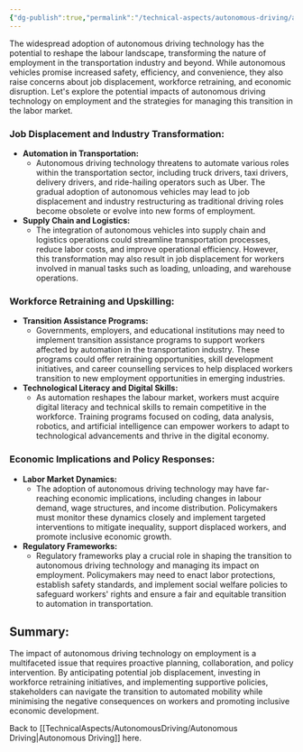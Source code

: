 ```yaml
---
{"dg-publish":true,"permalink":"/technical-aspects/autonomous-driving/autonomous-driving-branches/impact-on-employment/"}
---
```


The widespread adoption of autonomous driving technology has the potential to reshape the labour landscape, transforming the nature of employment in the transportation industry and beyond. While autonomous vehicles promise increased safety, efficiency, and convenience, they also raise concerns about job displacement, workforce retraining, and economic disruption. Let's explore the potential impacts of autonomous driving technology on employment and the strategies for managing this transition in the labor market.

### Job Displacement and Industry Transformation:

- **Automation in Transportation:**
    - Autonomous driving technology threatens to automate various roles within the transportation sector, including truck drivers, taxi drivers, delivery drivers, and ride-hailing operators such as Uber. The gradual adoption of autonomous vehicles may lead to job displacement and industry restructuring as traditional driving roles become obsolete or evolve into new forms of employment.
- **Supply Chain and Logistics:**
    - The integration of autonomous vehicles into supply chain and logistics operations could streamline transportation processes, reduce labor costs, and improve operational efficiency. However, this transformation may also result in job displacement for workers involved in manual tasks such as loading, unloading, and warehouse operations.

### Workforce Retraining and Upskilling:

- **Transition Assistance Programs:**
    - Governments, employers, and educational institutions may need to implement transition assistance programs to support workers affected by automation in the transportation industry. These programs could offer retraining opportunities, skill development initiatives, and career counselling services to help displaced workers transition to new employment opportunities in emerging industries.
- **Technological Literacy and Digital Skills:**
    - As automation reshapes the labour market, workers must acquire digital literacy and technical skills to remain competitive in the workforce. Training programs focused on coding, data analysis, robotics, and artificial intelligence can empower workers to adapt to technological advancements and thrive in the digital economy.

### Economic Implications and Policy Responses:

- **Labor Market Dynamics:**
    - The adoption of autonomous driving technology may have far-reaching economic implications, including changes in labour demand, wage structures, and income distribution. Policymakers must monitor these dynamics closely and implement targeted interventions to mitigate inequality, support displaced workers, and promote inclusive economic growth.
- **Regulatory Frameworks:**
    - Regulatory frameworks play a crucial role in shaping the transition to autonomous driving technology and managing its impact on employment. Policymakers may need to enact labor protections, establish safety standards, and implement social welfare policies to safeguard workers' rights and ensure a fair and equitable transition to automation in transportation.

## Summary: 

The impact of autonomous driving technology on employment is a multifaceted issue that requires proactive planning, collaboration, and policy intervention. By anticipating potential job displacement, investing in workforce retraining initiatives, and implementing supportive policies, stakeholders can navigate the transition to automated mobility while minimising the negative consequences on workers and promoting inclusive economic development.

Back to [[TechnicalAspects/AutonomousDriving/Autonomous Driving\|Autonomous Driving]] here.
